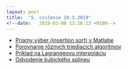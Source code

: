 ```yaml
---
layout: post
title:  "5. cvičenie 29.3.2019"
<!--date:   2019-03-08 13:26:13 +0100-->
---
```

- [Priamy výber (insertion sort) v Matlabe](http://maslarova.github.io/cvicenie5/primy_vyber.m) <br />
- [Porovnanie rôznych triediacich algoritmov](https://www.toptal.com/developers/sorting-algorithms)  <br />
- [Príklad na Lagrangeovu interpoláciu](http://maslarova.github.io/cvicenie5/lagrange.pdf)  <br />
- [Odvodenie kubického splineu](http://maslarova.github.io/cvicenie5/spline.pdf)  <br />



